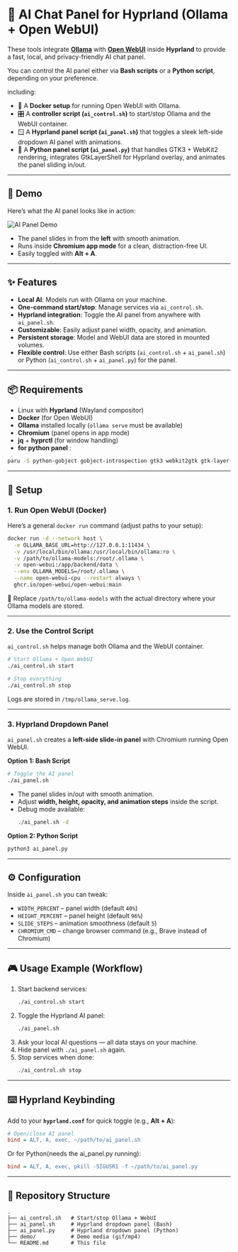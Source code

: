 # 💫 AI Chat Panel for Hyprland (Ollama + Open WebUI)

These tools integrate **[Ollama](https://ollama.ai/)** with **[Open WebUI](https://github.com/open-webui/open-webui)** inside **Hyprland** to provide a fast, local, and privacy-friendly AI chat panel.  

You can control the AI panel either via **Bash scripts** or a **Python script**, depending on your preference.

including:
- 🐳 A **Docker setup** for running Open WebUI with Ollama.  
- 🎛️ A **controller script (`ai_control.sh`)** to start/stop Ollama and the WebUI container.  
- 🪟 A **Hyprland panel script (`ai_panel.sh`)** that toggles a sleek left-side dropdown AI panel with animations.
- 🐍 A **Python panel script (`ai_panel.py`)** that handles GTK3 + WebKit2 rendering, integrates GtkLayerShell for Hyprland overlay, and animates the panel sliding in/out.

---
## 🎥 Demo

Here’s what the AI panel looks like in action:  

![AI Panel Demo](demo/demo.GIF)  

- The panel slides in from the **left** with smooth animation.  
- Runs inside **Chromium app mode** for a clean, distraction-free UI.  
- Easily toggled with **Alt + A**.  


---
## ✨ Features

- **Local AI**: Models run with Ollama on your machine.  
- **One-command start/stop**: Manage services via `ai_control.sh`.  
- **Hyprland integration**: Toggle the AI panel from anywhere with `ai_panel.sh`.  
- **Customizable**: Easily adjust panel width, opacity, and animation.  
- **Persistent storage**: Model and WebUI data are stored in mounted volumes.  
- **Flexible control**: Use either Bash scripts (`ai_control.sh` + `ai_panel.sh`) or Python (`ai_control.sh` + `ai_panel.py`) for the panel.  

---

## 📦 Requirements

- Linux with **Hyprland** (Wayland compositor)  
- **Docker** (for Open WebUI)  
- **Ollama** installed locally (`ollama serve` must be available)  
- **Chromium** (panel opens in app mode)  
- **jq** + **hyprctl** (for window handling)  
- **for python panel** : 
```bash
paru -S python-gobject gobject-introspection gtk3 webkit2gtk gtk-layer-shell
```
---

## 🚀 Setup

### 1. Run Open WebUI (Docker)

Here’s a general `docker run` command (adjust paths to your setup):

```bash
docker run -d --network host \
  -e OLLAMA_BASE_URL=http://127.0.0.1:11434 \
  -v /usr/local/bin/ollama:/usr/local/bin/ollama:ro \
  -v /path/to/ollama-models:/root/.ollama \
  -v open-webui:/app/backend/data \
  --env OLLAMA_MODELS=/root/.ollama \
  --name open-webui-cpu --restart always \
  ghcr.io/open-webui/open-webui:main
```

📌 Replace `/path/to/ollama-models` with the actual directory where your Ollama models are stored.

---

### 2. Use the Control Script

`ai_control.sh` helps manage both Ollama and the WebUI container.

```bash
# Start Ollama + Open WebUI
./ai_control.sh start

# Stop everything
./ai_control.sh stop
```

Logs are stored in `/tmp/ollama_serve.log`.

---

### 3. Hyprland Dropdown Panel

`ai_panel.sh` creates a **left-side slide-in panel** with Chromium running Open WebUI.

**Option 1: Bash Script**

```bash
# Toggle the AI panel
./ai_panel.sh
```

- The panel slides in/out with smooth animation.  
- Adjust **width, height, opacity, and animation steps** inside the script.  
- Debug mode available:
  ```bash
  ./ai_panel.sh -d
  ```
  
**Option 2: Python Script**

```bash
python3 ai_panel.py
```
---

## ⚙️ Configuration

Inside `ai_panel.sh` you can tweak:

- `WIDTH_PERCENT` – panel width (default `40%`)  
- `HEIGHT_PERCENT` – panel height (default `96%`)  
- `SLIDE_STEPS` – animation smoothness (default `5`)  
- `CHROMIUM_CMD` – change browser command (e.g., Brave instead of Chromium)  

---

## 🎮 Usage Example (Workflow)

1. Start backend services:
   ```bash
   ./ai_control.sh start
   ```
2. Toggle the Hyprland AI panel:
   ```bash
   ./ai_panel.sh
   ```
3. Ask your local AI questions — all data stays on your machine.  
4. Hide panel with `./ai_panel.sh` again.  
5. Stop services when done:
   ```bash
   ./ai_control.sh stop
   ```

---

## ⌨️ Hyprland Keybinding

Add to your **`hyprland.conf`** for quick toggle (e.g., **Alt + A**):

```ini
# Open/close AI panel
bind = ALT, A, exec, ~/path/to/ai_panel.sh
```

Or for Python(needs the ai_panel.py running):

```ini
bind = ALT, A, exec, pkill -SIGUSR1 -f ~/path/to/ai_panel.py
```

---

## 📂 Repository Structure

```
.
├── ai_control.sh   # Start/stop Ollama + WebUI
├── ai_panel.sh     # Hyprland dropdown panel (Bash)
├── ai_panel.py     # Hyprland dropdown panel (Python)
├── demo/           # Demo media (gif/mp4)
└── README.md       # This file
```
